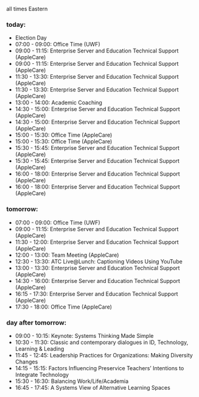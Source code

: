 all times Eastern

### today:

* Election Day
* 07:00 - 09:00: Office Time (UWF)
* 09:00 - 11:15: Enterprise Server and Education Technical Support (AppleCare)
* 09:00 - 11:15: Enterprise Server and Education Technical Support (AppleCare)
* 11:30 - 13:30: Enterprise Server and Education Technical Support (AppleCare)
* 11:30 - 13:30: Enterprise Server and Education Technical Support (AppleCare)
* 13:00 - 14:00: Academic Coaching
* 14:30 - 15:00: Enterprise Server and Education Technical Support (AppleCare)
* 14:30 - 15:00: Enterprise Server and Education Technical Support (AppleCare)
* 15:00 - 15:30: Office Time (AppleCare)
* 15:00 - 15:30: Office Time (AppleCare)
* 15:30 - 15:45: Enterprise Server and Education Technical Support (AppleCare)
* 15:30 - 15:45: Enterprise Server and Education Technical Support (AppleCare)
* 16:00 - 18:00: Enterprise Server and Education Technical Support (AppleCare)
* 16:00 - 18:00: Enterprise Server and Education Technical Support (AppleCare)

### tomorrow:

* 07:00 - 09:00: Office Time (UWF)
* 09:00 - 11:15: Enterprise Server and Education Technical Support (AppleCare)
* 11:30 - 12:00: Enterprise Server and Education Technical Support (AppleCare)
* 12:00 - 13:00: Team Meeting (AppleCare)
* 12:30 - 13:30: ATC Live@Lunch: Captioning Videos Using YouTube
* 13:00 - 13:30: Enterprise Server and Education Technical Support (AppleCare)
* 14:30 - 16:00: Enterprise Server and Education Technical Support (AppleCare)
* 16:15 - 17:30: Enterprise Server and Education Technical Support (AppleCare)
* 17:30 - 18:00: Office Time (AppleCare)

### day after tomorrow:

* 09:00 - 10:15: Keynote: Systems Thinking Made Simple
* 10:30 - 11:30: Classic and contemporary dialogues in ID, Technology, Learning & Leading
* 11:45 - 12:45: Leadership Practices for Organizations: Making Diversity Changes
* 14:15 - 15:15: Factors Influencing Preservice Teachers’ Intentions to Integrate Technology
* 15:30 - 16:30: Balancing Work/Life/Academia
* 16:45 - 17:45: A Systems View of Alternative Learning Spaces
